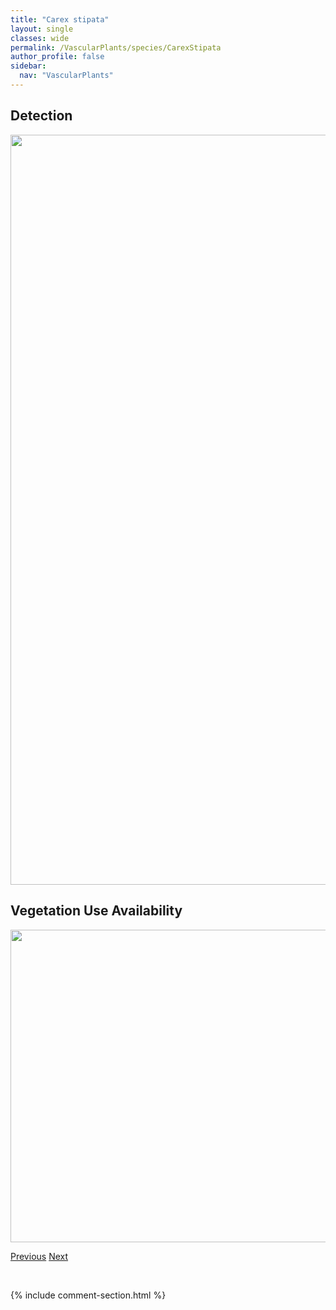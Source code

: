 ```yaml
---
title: "Carex stipata"
layout: single
classes: wide
permalink: /VascularPlants/species/CarexStipata
author_profile: false
sidebar:
  nav: "VascularPlants"
---
```


<h2>Detection</h2>

<a href="https://drive.google.com/uc?export=view&id=1gT0H9kDJVyAZJFmbOinEEVueVLlqsfVN">
<img src="https://drive.google.com/uc?export=view&id=1gT0H9kDJVyAZJFmbOinEEVueVLlqsfVN" height = "1200" width = "800">
</a>


<h2>Vegetation Use Availability</h2>

<a href="https://drive.google.com/uc?export=view&id=1pFYrjvBycnqaZE9a21ff-dDzhg0Ebytc">
<img src="https://drive.google.com/uc?export=view&id=1pFYrjvBycnqaZE9a21ff-dDzhg0Ebytc" height = "500" width = "1000">
</a>


<a href="/DevelopmentWebsite/VascularPlants/species/CarexSprengelii" class="pagination--pager" title="Carex sprengelii">Previous</a> <a href="/DevelopmentWebsite/VascularPlants/species/CarexSychnocephala" class="pagination--pager" title="Carex sychnocephala">Next</a>

<p>&nbsp;</p>

{% include comment-section.html %}
